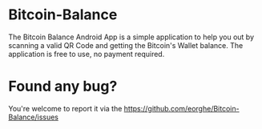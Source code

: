 # Bitcoin-Balance
The Bitcoin Balance Android App is a simple application to help you out by scanning a valid QR Code and getting the Bitcoin's Wallet balance. 
The application is free to use, no payment required.
# Found any bug?
You're welcome to report it via the https://github.com/eorghe/Bitcoin-Balance/issues
